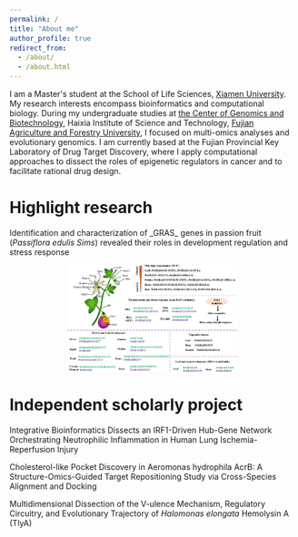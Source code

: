 ```yaml
---
permalink: /
title: "About me"
author_profile: true
redirect_from: 
  - /about/
  - /about.html
---
```


I am a Master's student at the School of Life Sciences, [Xiamen University](https://www.xmu.edu.cn/ ). My research interests encompass bioinformatics and computational biology. During my undergraduate studies at [the Center of Genomics and Biotechnology](https://genome.fafu.edu.cn/ ), Haixia Institute of Science and Technology, [Fujian Agriculture and Forestry University](https://www.fafu.edu.cn/ ), I focused on multi-omics analyses and evolutionary genomics. I am currently based at the Fujian Provincial Key Laboratory of Drug Target Discovery, where I apply computational approaches to dissect the roles of epigenetic regulators in cancer and to facilitate rational drug design.

# Highlight research  
<p>Identification and characterization of _GRAS_ genes in passion fruit (<i>Passiflora edulis Sims</i>) revealed their roles in development regulation and stress response</p>
<img src="/images/PeGRAS.png" alt="PeGRAS" width="300" style="display:block;margin:auto;">

# Independent scholarly project
<p>Integrative Bioinformatics Dissects an IRF1-Driven Hub-Gene Network Orchestrating Neutrophilic Inflammation in Human Lung Ischemia-Reperfusion Injury</p>
<p>Cholesterol-like Pocket Discovery in Aeromonas hydrophila AcrB: A Structure-Omics-Guided Target Repositioning Study via Cross-Species Alignment and Docking</p>
<p>Multidimensional Dissection of the V-ulence Mechanism, Regulatory Circuitry, and Evolutionary Trajectory of <i>Halomonas elongata</i> Hemolysin A (TlyA)</p>

